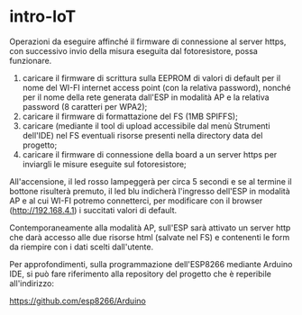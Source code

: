 # intro-IoT
Operazioni da eseguire affinché il firmware di connessione al server https, con successivo invio della misura eseguita dal fotoresistore, possa funzionare.

1) caricare il firmware di scrittura sulla EEPROM di valori di default per il nome del WI-FI internet access point (con la relativa password), nonché per il nome della rete generata dall'ESP in modalità AP e la relativa password (8 caratteri per WPA2);
2) caricare il firmware di formattazione del FS (1MB SPIFFS);
3) caricare (mediante il tool di upload accessibile dal menù Strumenti dell'IDE) nel FS eventuali risorse presenti nella directory data del progetto;
4) caricare il firmware di connessione della board a un server https per inviargli le misure eseguite sul fotoresistore;

All'accensione, il led rosso lampeggerà per circa 5 secondi e se al termine il bottone risulterà premuto, il led blu indicherà l'ingresso dell'ESP in modalità AP e al cui WI-FI potremo connetterci, per modificare con il browser (http://192.168.4.1) i succitati valori di default.

Contemporaneamente alla modalità AP, sull'ESP sarà attivato un server http che darà accesso alle due risorse html (salvate nel FS) e contenenti le form da riempire con i dati scelti dall'utente. 

Per approfondimenti, sulla programmazione dell'ESP8266 mediante Arduino IDE, si può fare riferimento alla repository del progetto che è  reperibile all'indirizzo:

https://github.com/esp8266/Arduino

